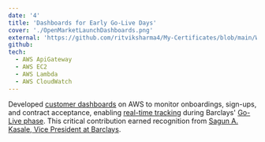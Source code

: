 ```yaml
---
date: '4'
title: 'Dashboards for Early Go-Live Days'
cover: './OpenMarketLaunchDashboards.png'
external: 'https://github.com/ritviksharma4/My-Certificates/blob/main/Workplace%20Accolades/Barclays/OpenMarketLaunchDashboards.png' 
github: 
tech:
  - AWS ApiGateway
  - AWS EC2
  - AWS Lambda
  - AWS CloudWatch
---
```


Developed [customer dashboards]() on AWS to monitor onboardings, sign-ups, and contract acceptance, enabling [real-time tracking]() during Barclays' [Go-Live phase](). This critical contribution earned recognition from [Sagun A. Kasale, Vice President at Barclays]().